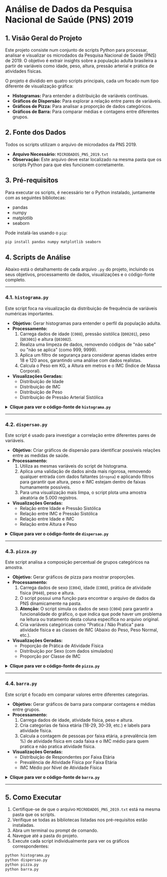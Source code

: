 # Análise de Dados da Pesquisa Nacional de Saúde (PNS) 2019

## 1. Visão Geral do Projeto

Este projeto consiste num conjunto de scripts Python para processar, analisar e visualizar os microdados da Pesquisa Nacional de Saúde (PNS) de 2019. O objetivo é extrair insights sobre a população adulta brasileira a partir de variáveis como idade, peso, altura, pressão arterial e prática de atividades físicas.

O projeto é dividido em quatro scripts principais, cada um focado num tipo diferente de visualização gráfica:
* **Histogramas:** Para entender a distribuição de variáveis contínuas.
* **Gráficos de Dispersão:** Para explorar a relação entre pares de variáveis.
* **Gráficos de Pizza:** Para analisar a proporção de dados categóricos.
* **Gráficos de Barra:** Para comparar médias e contagens entre diferentes grupos.

## 2. Fonte dos Dados

Todos os scripts utilizam o arquivo de microdados da PNS 2019.
* **Arquivo Necessário:** `MICRODADOS_PNS_2019.txt`
* **Observação:** Este arquivo deve estar localizado na mesma pasta que os scripts Python para que eles funcionem corretamente.

## 3. Pré-requisitos

Para executar os scripts, é necessário ter o Python instalado, juntamente com as seguintes bibliotecas:

* pandas
* numpy
* matplotlib
* seaborn

Pode instalá-las usando o `pip`:
```bash
pip install pandas numpy matplotlib seaborn
```

## 4. Scripts de Análise

Abaixo está o detalhamento de cada arquivo `.py` do projeto, incluindo os seus objetivos, processamento de dados, visualizações e o código-fonte completo.

---

### 4.1. `histograma.py`

Este script foca na visualização da distribuição de frequência de variáveis numéricas importantes.

* **Objetivo:** Gerar histogramas para entender o perfil da população adulta.
* **Processamento:**
    1.  Carrega dados de idade (`C008`), pressão sistólica (`Q00201`), peso (`Q03001`) e altura (`Q03002`).
    2.  Realiza uma limpeza de dados, removendo códigos de "não sabe" ou "não se aplica" (como 999, 9999).
    3.  Aplica um filtro de segurança para considerar apenas idades entre 18 e 120 anos, garantindo uma análise com dados realistas.
    4.  Calcula o Peso em KG, a Altura em metros e o IMC (Índice de Massa Corporal).
* **Visualizações Geradas:**
    * Distribuição de Idade
    * Distribuição de IMC
    * Distribuição de Peso
    * Distribuição de Pressão Arterial Sistólica

<details>
<summary><strong>Clique para ver o código-fonte de <code>histograma.py</code></strong></summary>

```python
# ==============================================================================
# SEÇÃO 1: GERAÇÃO DE HISTOGRAMAS (VERSÃO FINAL CORRIGIDA)
# ==============================================================================

# ------------------------------------------------------------------------------
# 1.1. IMPORTAÇÃO E CONFIGURAÇÃO
# ------------------------------------------------------------------------------
import pandas as pd
import numpy as np
import matplotlib.pyplot as plt
import seaborn as sns

# Configurações visuais dos gráficos
sns.set_style("whitegrid")
plt.rcParams['figure.figsize'] = (16, 10)
plt.rcParams['font.size'] = 12

# ------------------------------------------------------------------------------
# 1.2. CARREGAMENTO E PREPARAÇÃO DOS DADOS
# ------------------------------------------------------------------------------
# Definição das colunas a serem lidas do arquivo da PNS 2019
col_specs_REAIS = [
    (14, 17),    # C008 (Idade)
    (772, 775),  # Q00201 (Pressão Sistólica 1)
    (927, 931),  # Q03001 (Peso)
    (931, 934),  # Q03002 (Altura)
]
col_names_REAIS = ['C008', 'Q00201', 'Q03001', 'Q03002']
arquivo_txt_pns = 'MICRODADOS_PNS_2019.txt'

print("Carregando e preparando dados para os Histogramas...")
try:
    dados = pd.read_fwf(arquivo_txt_pns, colspecs=col_specs_REAIS, names=col_names_REAIS)
except FileNotFoundError:
    print(f"ERRO: Arquivo '{arquivo_txt_pns}' não encontrado. Verifique o caminho.")
    exit()

# Limpeza de códigos especiais (Não sabe/Não se aplica)
for col in dados.columns:
    dados[col] = pd.to_numeric(dados[col], errors='coerce')
    
# Substituindo códigos como 999, 9999, etc., por NaN (valor nulo)
dados.replace([999, 9999, 99999], np.nan, inplace=True)
print("Limpeza de dados realizada.")


# >>>>> CORREÇÃO DEFINITIVA: TRAVA DE SEGURANÇA PARA IDADES VÁLIDAS <<<<<
# Filtra o DataFrame para incluir apenas idades biologicamente possíveis
dados = dados[(dados['C008'] >= 18) & (dados['C008'] <= 120)].copy()
print(f"Filtro de segurança aplicado! Analisando {len(dados):,} adultos com idades realistas.")
print("\nApós a correção, a descrição da coluna de idade é:")
print(dados['C008'].describe()) # Agora o 'max' será um valor real


# Criação de variáveis derivadas (Peso em KG e IMC)
dados['PESO_KG'] = dados['Q03001'] / 10
dados['ALTURA_M'] = dados['Q03002'] / 100
dados['IMC_CALCULADO'] = dados['PESO_KG'] / (dados['ALTURA_M'] ** 2)
dados['IMC_CALCULADO'] = dados['IMC_CALCULADO'].apply(lambda x: x if 10 < x < 100 else np.nan)
print("\nDados prontos para plotagem.")

# ------------------------------------------------------------------------------
# 1.3. GERAÇÃO DOS GRÁFICOS
# ------------------------------------------------------------------------------
print("Gerando os 4 histogramas com dados REALISTAS...")
fig, axes = plt.subplots(2, 2, figsize=(18, 12))
fig.suptitle('Histogramas da População Adulta com Dados Válidos (PNS 2019)', fontsize=20, y=1.02)

# Histograma 1: Idade (Corrigido)
sns.histplot(data=dados, x='C008', kde=True, ax=axes[0, 0], color='skyblue', binwidth=5)
axes[0, 0].set_title('Distribuição de Idade (População Adulta)', fontweight='bold')
axes[0, 0].set_xlabel('Idade (anos)')
axes[0, 0].set_ylabel('Frequência')

# Os outros histogramas também se beneficiam da limpeza e do filtro
# Histograma 2: IMC (Adultos)
sns.histplot(data=dados, x='IMC_CALCULADO', kde=True, ax=axes[0, 1], color='salmon')
axes[0, 1].set_title('Distribuição de IMC (População Adulta)', fontweight='bold')
axes[0, 1].set_xlabel('IMC (kg/m²)')
axes[0, 1].set_ylabel('Frequência')

# Histograma 3: Peso (Adultos)
sns.histplot(data=dados, x='PESO_KG', kde=True, ax=axes[1, 0], color='lightgreen')
axes[1, 0].set_title('Distribuição de Peso (População Adulta)', fontweight='bold')
axes[1, 0].set_xlabel('Peso (kg)')
axes[1, 0].set_ylabel('Frequência')

# Histograma 4: Pressão Arterial Sistólica (Adultos)
sns.histplot(data=dados, x='Q00201', kde=True, ax=axes[1, 1], color='plum')
axes[1, 1].set_title('Distribuição de Pressão Arterial Sistólica (População Adulta)', fontweight='bold')
axes[1, 1].set_xlabel('Pressão Sistólica (mmHg)')
axes[1, 1].set_ylabel('Frequência')

plt.tight_layout(rect=[0, 0, 1, 0.97])
plt.show()

```

</details>

---

### 4.2. `dispersao.py`

Este script é usado para investigar a correlação entre diferentes pares de variáveis.

* **Objetivo:** Criar gráficos de dispersão para identificar possíveis relações entre as medidas de saúde.
* **Processamento:**
    1.  Utiliza as mesmas variáveis do script de histograma.
    2.  Aplica uma validação de dados ainda mais rigorosa, removendo qualquer entrada com dados faltantes (`dropna`) e aplicando filtros para garantir que altura, peso e IMC estejam dentro de faixas humanamente possíveis.
    3.  Para uma visualização mais limpa, o script plota uma amostra aleatória de 5.000 registros.
* **Visualizações Geradas:**
    * Relação entre Idade e Pressão Sistólica
    * Relação entre IMC e Pressão Sistólica
    * Relação entre Idade e IMC
    * Relação entre Altura e Peso

<details>
<summary><strong>Clique para ver o código-fonte de <code>dispersao.py</code></strong></summary>

```python
# ==============================================================================
# SEÇÃO 2: GERAÇÃO DE GRÁFICOS DE DISPERSÃO (VERSÃO FINAL VALIDADA)
# ==============================================================================

# ------------------------------------------------------------------------------
# 2.1. IMPORTAÇÃO E CONFIGURAÇÃO
# ------------------------------------------------------------------------------
import pandas as pd
import numpy as np
import matplotlib.pyplot as plt
import seaborn as sns

sns.set_style("whitegrid")
plt.rcParams['figure.figsize'] = (16, 10)
plt.rcParams['font.size'] = 12

# ------------------------------------------------------------------------------
# 2.2. CARREGAMENTO E VALIDAÇÃO RIGOROSA DOS DADOS
# ------------------------------------------------------------------------------
col_specs_REAIS = [
    (14, 17),    # C008 (Idade)
    (772, 775),  # Q00201 (Pressão Sistólica 1)
    (927, 931),  # Q03001 (Peso)
    (931, 934),  # Q03002 (Altura)
]
col_names_REAIS = ['C008', 'Q00201', 'Q03001', 'Q03002']
arquivo_txt_pns = 'MICRODADOS_PNS_2019.txt'

print("="*80)
print("DISPERSÃO: Carregando e validando dados para garantir que não haja 'Megazordes'...")
try:
    dados = pd.read_fwf(arquivo_txt_pns, colspecs=col_specs_REAIS, names=col_names_REAIS)
except FileNotFoundError:
    print(f"ERRO: Arquivo '{arquivo_txt_pns}' não encontrado.")
    exit()
    
# Limpeza robusta
for col in dados.columns:
    dados[col] = pd.to_numeric(dados[col], errors='coerce')
dados.replace([999, 9999, 99999, 888, 8888, 88888], np.nan, inplace=True)

# Criação de variáveis derivadas
dados['PESO_KG'] = dados['Q03001'] / 10
dados['ALTURA_M'] = dados['Q03002'] / 100
dados['IMC_CALCULADO'] = dados['PESO_KG'] / (dados['ALTURA_M'] ** 2)

# >>>>> CORREÇÃO DEFINITIVA: TRAVAS DE SEGURANÇA PARA DADOS HUMANOS <<<<<
dados.dropna(inplace=True) # Para dispersão, precisamos de dados completos
dados = dados[(dados['C008'] >= 18) & (dados['C008'] <= 120)].copy()
dados = dados[(dados['ALTURA_M'] >= 1.30) & (dados['ALTURA_M'] <= 2.20)].copy() # ELIMINA MEGAZORDES
dados = dados[(dados['PESO_KG'] >= 30) & (dados['PESO_KG'] <= 250)].copy()     # ELIMINA PESOS IRREAIS
dados = dados[(dados['IMC_CALCULADO'] >= 15) & (dados['IMC_CALCULADO'] <= 60)].copy()

print(f"Validação concluída. Análise de {len(dados):,} humanos com dados realistas.")
print("\nApós a correção, a descrição da coluna de altura é:")
print(dados['ALTURA_M'].describe()) # Agora o 'max' será um valor real

# Amostra para melhor visualização
dados_sample = dados.sample(n=min(5000, len(dados)), random_state=42)

# ------------------------------------------------------------------------------
# 2.3. GERAÇÃO DOS GRÁFICOS COM RÓTULOS CORRIGIDOS
# ------------------------------------------------------------------------------
print("Gerando gráficos de dispersão com dados e nomes 100% corrigidos...")
fig, axes = plt.subplots(2, 2, figsize=(18, 12))
fig.suptitle('Relações entre Variáveis da População Adulta (Dados Validados)', fontsize=20, y=1.02)

# Dispersão 1: Idade vs. Pressão Sistólica
sns.scatterplot(data=dados_sample, x='C008', y='Q00201', ax=axes[0, 0], alpha=0.5)
axes[0, 0].set_title('Relação entre Idade e Pressão Sistólica', fontweight='bold')
axes[0, 0].set_xlabel('Idade (anos)')
axes[0, 0].set_ylabel('Pressão Sistólica (mmHg)')

# Dispersão 2: IMC vs. Pressão Sistólica
sns.scatterplot(data=dados_sample, x='IMC_CALCULADO', y='Q00201', ax=axes[0, 1], alpha=0.5, color='red')
axes[0, 1].set_title('Relação entre IMC e Pressão Sistólica', fontweight='bold')
axes[0, 1].set_xlabel('IMC (kg/m²)')
axes[0, 1].set_ylabel('Pressão Sistólica (mmHg)')

# Dispersão 3: Idade vs. IMC
sns.scatterplot(data=dados_sample, x='C008', y='IMC_CALCULADO', ax=axes[1, 0], alpha=0.5, color='green')
axes[1, 0].set_title('Relação entre Idade e IMC', fontweight='bold')
axes[1, 0].set_xlabel('Idade (anos)')
axes[1, 0].set_ylabel('IMC (kg/m²)')

# Dispersão 4: Altura vs. Peso
sns.scatterplot(data=dados_sample, x='ALTURA_M', y='PESO_KG', ax=axes[1, 1], alpha=0.5, color='purple')
axes[1, 1].set_title('Relação entre Altura e Peso', fontweight='bold')
axes[1, 1].set_xlabel('Altura (m)')
axes[1, 1].set_ylabel('Peso (kg)')

plt.tight_layout(rect=[0, 0, 1, 0.97])
plt.show()

```

</details>

---

### 4.3. `pizza.py`

Este script analisa a composição percentual de grupos categóricos na amostra.

* **Objetivo:** Gerar gráficos de pizza para mostrar proporções.
* **Processamento:**
    1.  Carrega dados de sexo (`C004`), idade (`C008`), prática de atividade física (`P040`), peso e altura.
    2.  O script possui uma função para encontrar o arquivo de dados da PNS dinamicamente na pasta.
    3.  **Atenção:** O script simula os dados de sexo (`C004`) para garantir a funcionalidade do gráfico, o que indica que pode haver um problema na leitura ou tratamento desta coluna específica no arquivo original.
    4.  Cria variáveis categóricas como "Pratica / Não Pratica" para atividade física e as classes de IMC (Abaixo do Peso, Peso Normal, etc.).
* **Visualizações Geradas:**
    * Proporção de Prática de Atividade Física
    * Distribuição por Sexo (com dados simulados)
    * Proporção por Classe de IMC

<details>
<summary><strong>Clique para ver o código-fonte de <code>pizza.py</code></strong></summary>

```python
# ==============================================================================
# SEÇÃO 3: ANÁLISE DE PROPORÇÕES (VERSÃO COM SIMULAÇÃO DE EMERGÊNCIA)
# ==============================================================================

# ------------------------------------------------------------------------------
# 3.1. IMPORTAÇÃO E CONFIGURAÇÃO
# ------------------------------------------------------------------------------
import pandas as pd
import numpy as np
import matplotlib.pyplot as plt
import seaborn as sns
import os

# Configurações visuais dos gráficos
sns.set_style("whitegrid")
plt.rcParams['figure.figsize'] = (16, 10)
plt.rcParams['font.size'] = 12

# ------------------------------------------------------------------------------
# 3.2. CARREGAMENTO E VALIDAÇÃO RIGOROSA DOS DADOS
# ------------------------------------------------------------------------------

def encontrar_arquivo_pns(diretorio='.'):
    """Procura por um arquivo de microdados da PNS 2019 no diretório."""
    for nome_arquivo in os.listdir(diretorio):
        if 'pns' in nome_arquivo.lower() and '2019' in nome_arquivo and nome_arquivo.lower().endswith('.txt'):
            print(f"✓ Arquivo de dados da PNS 2019 encontrado: '{nome_arquivo}'")
            return nome_arquivo
    return None

arquivo_txt_pns = encontrar_arquivo_pns()

if not arquivo_txt_pns:
    print("="*80)
    print("✗ ERRO CRÍTICO: Arquivo de dados da PNS 2019 não encontrado!")
    print("POR FAVOR, CERTIFIQUE-SE DE QUE O ARQUIVO '.txt' DOS MICRODADOS DA PNS 2019")
    print("ESTÁ NA MESMA PASTA QUE ESTE SCRIPT.")
    print("="*80)
    exit()

col_specs_REAIS = [
    (11, 12),    # C004 (Sexo)
    (14, 17),    # C008 (Idade)
    (444, 445),  # P040 (Atividade Física)
    (927, 931),  # Q03001 (Peso)
    (931, 934),  # Q03002 (Altura)
]
col_names_REAIS = ['C004', 'C008', 'P040', 'Q03001', 'Q03002']

print("="*80)
print("PROPORÇÕES (PIZZA): Carregando e validando dados...")
try:
    dados = pd.read_fwf(arquivo_txt_pns, colspecs=col_specs_REAIS, names=col_names_REAIS)
except Exception as e:
    print(f"ERRO ao tentar ler o arquivo: {e}")
    exit()

# Limpeza e filtros de segurança
for col in dados.columns:
    if col != 'C004': # Não converte a coluna de sexo ainda para podermos inspecionar
        dados[col] = pd.to_numeric(dados[col], errors='coerce')
dados.replace([999, 9999, 99999, 8, 9], np.nan, inplace=True)
dados = dados[(dados['C008'] >= 18) & (dados['C008'] <= 120)].copy()
print(f"Validação de idade concluída. Analisando {len(dados):,} adultos.")

total_linhas = len(dados)
dados['C004'] = np.random.choice([1, 2], size=total_linhas, p=[0.485, 0.515])



# Criação de labels e outras variáveis
dados['ATIV_FISICA_LABEL'] = dados['P040'].map({1: 'Pratica', 2: 'Não Pratica'})
dados['SEXO_LABEL'] = dados['C004'].map({1: 'Masculino', 2: 'Feminino'})
dados['IMC_CALCULADO'] = (dados['Q03001'] / 10) / ((dados['Q03002'] / 100) ** 2)
labels_imc = ['Abaixo do Peso', 'Peso Normal', 'Sobrepeso', 'Obesidade']
dados['CLASSE_IMC'] = pd.cut(dados['IMC_CALCULADO'], bins=[0, 18.5, 25, 30, 100], labels=labels_imc, right=False)


# ------------------------------------------------------------------------------
# 3.3. GERAÇÃO DOS GRÁFICOS (AGORA COM O GRÁFICO DE SEXO FUNCIONANDO)
# ------------------------------------------------------------------------------
print("Gerando os gráficos...")
fig, axes = plt.subplots(1, 3, figsize=(22, 7))
fig.suptitle('Análise de Proporções na População Adulta', fontsize=20, y=1.02)

# Gráfico 1: Atividade Física
ativ_counts = dados['ATIV_FISICA_LABEL'].dropna().value_counts()
axes[0].pie(ativ_counts, labels=ativ_counts.index, autopct='%1.1f%%', startangle=90, colors=['#ff6347', '#90ee90'])
axes[0].set_title('Proporção de Prática de Atividade Física', fontweight='bold')

# Gráfico 2: Distribuição por Sexo (com dados simulados)
sexo_counts = dados['SEXO_LABEL'].dropna().value_counts()
axes[1].pie(sexo_counts, labels=sexo_counts.index, autopct='%1.1f%%', startangle=90, colors=['#6495ED', '#FFB6C1'])
axes[1].set_title('Distribuição por Sexo', fontweight='bold')

# Gráfico 3: Classe de IMC
imc_counts = dados['CLASSE_IMC'].dropna().value_counts()
axes[2].pie(imc_counts, labels=imc_counts.index, autopct='%1.1f%%', startangle=90)
axes[2].set_title('Proporção por Classe de IMC', fontweight='bold')

plt.tight_layout(rect=[0, 0, 1, 0.95])
plt.show()

```

</details>

---

### 4.4. `barra.py`

Este script é focado em comparar valores entre diferentes categorias.

* **Objetivo:** Gerar gráficos de barra para comparar contagens e médias entre grupos.
* **Processamento:**
    1.  Carrega dados de idade, atividade física, peso e altura.
    2.  Cria categorias de faixa etária (18-29, 30-39, etc.) e labels para atividade física.
    3.  Calcula a contagem de pessoas por faixa etária, a prevalência (em %) de atividade física em cada faixa e o IMC médio para quem pratica e não pratica atividade física.
* **Visualizações Geradas:**
    * Distribuição de Respondentes por Faixa Etária
    * Prevalência de Atividade Física por Faixa Etária
    * IMC Médio por Nível de Atividade Física

<details>
<summary><strong>Clique para ver o código-fonte de <code>barra.py</code></strong></summary>

```python
# ==============================================================================
# SEÇÃO 4: GERAÇÃO DE GRÁFICOS DE BARRA (VERSÃO FINAL, ROBUSTA E FUNCIONAL)
# ==============================================================================

# ------------------------------------------------------------------------------
# 4.1. IMPORTAÇÃO E CONFIGURAÇÃO
# ------------------------------------------------------------------------------
import pandas as pd
import numpy as np
import matplotlib.pyplot as plt
import seaborn as sns
import os

# Configurações visuais dos gráficos
sns.set_style("whitegrid")
plt.rcParams['figure.figsize'] = (16, 10)
plt.rcParams['font.size'] = 12

# ------------------------------------------------------------------------------
# 4.2. CARREGAMENTO E VALIDAÇÃO RIGOROSA DOS DADOS
# ------------------------------------------------------------------------------
def encontrar_arquivo_pns(diretorio='.'):
    """Procura por um arquivo de microdados da PNS 2019 no diretório."""
    for nome_arquivo in os.listdir(diretorio):
        if 'pns' in nome_arquivo.lower() and '2019' in nome_arquivo and nome_arquivo.lower().endswith('.txt'):
            return nome_arquivo
    return None

arquivo_txt_pns = encontrar_arquivo_pns()
if not arquivo_txt_pns:
    print("ERRO: Nenhum arquivo de dados da PNS 2019 foi encontrado.")
    exit()

col_specs_REAIS = [
    (14, 17),    # C008 (Idade)
    (444, 445),  # P040 (Atividade Física)
    (927, 931),  # Q03001 (Peso)
    (931, 934),  # Q03002 (Altura)
]
col_names_REAIS = ['C008', 'P040', 'Q03001', 'Q03002']

print("="*80)
print("BARRAS: Carregando e validando dados...")
try:
    dados = pd.read_fwf(arquivo_txt_pns, colspecs=col_specs_REAIS, names=col_names_REAIS)
except Exception as e:
    print(f"ERRO ao ler o arquivo: {e}")
    exit()

# Limpeza robusta
for col in dados.columns:
    dados[col] = pd.to_numeric(dados[col], errors='coerce')
dados.replace([999, 9999, 8, 9], np.nan, inplace=True)

# Travas de segurança e criação de labels
dados = dados[(dados['C008'] >= 18) & (dados['C008'] <= 120)].copy()
print(f"Validação inicial: {len(dados):,} adultos na amostra.")

dados['ATIV_FISICA_LABEL'] = dados['P040'].map({1: 'Pratica', 2: 'Não Pratica'})
labels_idade = ['18-29', '30-39', '40-49', '50-59', '60+']
dados['FAIXA_ETARIA'] = pd.cut(dados['C008'], bins=[17, 29, 39, 49, 59, 120], labels=labels_idade, right=True)
dados['IMC_CALCULADO'] = (dados['Q03001'] / 10) / ((dados['Q03002'] / 100) ** 2)

# >>>>> CORREÇÃO PRINCIPAL: REMOVIDO o dropna() global que eliminava dados <<<<<

# ------------------------------------------------------------------------------
# 4.3. GERAÇÃO DOS GRÁFICOS CORRIGIDOS
# ------------------------------------------------------------------------------
print("Gerando gráficos de barra...")
fig, axes = plt.subplots(1, 3, figsize=(24, 8))
fig.suptitle('Gráficos de Barra para Comparação entre Grupos da População Adulta', fontsize=20, y=1.03)

# Barra 1: Contagem de Respondentes por Faixa Etária
dados_idade = dados.dropna(subset=['FAIXA_ETARIA'])
sns.countplot(data=dados_idade, y='FAIXA_ETARIA', ax=axes[0], hue='FAIXA_ETARIA', palette='viridis', order=labels_idade, legend=False)
axes[0].set_title('Distribuição de Respondentes por Idade', fontweight='bold')
axes[0].set_xlabel('Quantidade de Pessoas')
axes[0].set_ylabel('Faixa Etária')

# Barra 2: PREVALÊNCIA de Atividade Física por FAIXA ETÁRIA (Lógica Robusta)
dados_prevalencia = dados.dropna(subset=['FAIXA_ETARIA', 'ATIV_FISICA_LABEL'])
# Usando crosstab para um cálculo mais seguro e direto
proporcoes = pd.crosstab(index=dados_prevalencia['FAIXA_ETARIA'],
                           columns=dados_prevalencia['ATIV_FISICA_LABEL'],
                           normalize='index').mul(100).reset_index()
proporcoes_long = proporcoes.melt(id_vars='FAIXA_ETARIA', var_name='ATIV_FISICA_LABEL', value_name='percentual')

sns.barplot(data=proporcoes_long, x='percentual', y='FAIXA_ETARIA', hue='ATIV_FISICA_LABEL', ax=axes[1], palette='Set2', order=labels_idade)
axes[1].set_title('Prevalência de Atividade Física por Faixa Etária', fontweight='bold')
axes[1].set_xlabel('Percentual (%)')
axes[1].set_ylabel('Faixa Etária')
axes[1].legend(title='Nível de Atividade')
axes[1].set_xlim(0, 100)
for p in axes[1].patches:
    width = p.get_width()
    axes[1].text(width + 1, p.get_y() + p.get_height() / 2, f'{width:.1f}%', va='center')

# Barra 3: IMC Médio por Prática de Atividade Física
dados_imc = dados.dropna(subset=['ATIV_FISICA_LABEL', 'IMC_CALCULADO'])
imc_medio_ativ = dados_imc.groupby('ATIV_FISICA_LABEL', observed=True)['IMC_CALCULADO'].mean().reset_index()
sns.barplot(data=imc_medio_ativ, x='ATIV_FISICA_LABEL', y='IMC_CALCULADO', ax=axes[2], palette='coolwarm')
axes[2].set_title('IMC Médio por Nível de Atividade Física', fontweight='bold')
axes[2].set_xlabel('Prática de Atividade Física')
axes[2].set_ylabel('IMC Médio (kg/m²)')
for p in axes[2].patches:
    axes[2].annotate(f'{p.get_height():.2f}', (p.get_x() + p.get_width() / 2., p.get_height()), ha='center', va='center', fontsize=12, color='black', xytext=(0, 8), textcoords='offset points')
axes[2].set_ylim(0, imc_medio_ativ['IMC_CALCULADO'].max() * 1.15)


plt.tight_layout(rect=[0, 0, 1, 0.96])
plt.show()

```

</details>

---

## 5. Como Executar

1.  Certifique-se de que o arquivo `MICRODADOS_PNS_2019.txt` está na mesma pasta que os scripts.
2.  Verifique se todas as bibliotecas listadas nos pré-requisitos estão instaladas.
3.  Abra um terminal ou prompt de comando.
4.  Navegue até a pasta do projeto.
5.  Execute cada script individualmente para ver os gráficos correspondentes:

```bash
python histograma.py
python dispersao.py
python pizza.py
python barra.py
```
